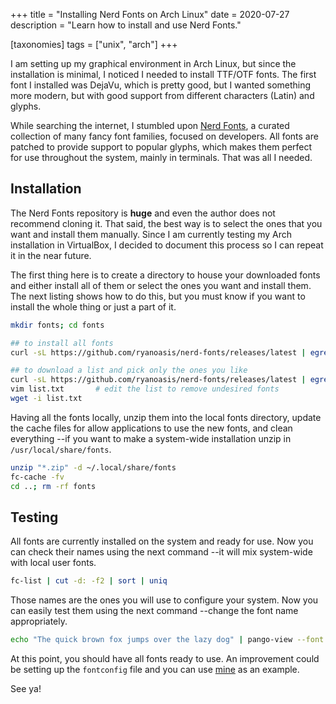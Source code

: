 +++
title = "Installing Nerd Fonts on Arch Linux"
date = 2020-07-27
description = "Learn how to install and use Nerd Fonts."

[taxonomies]
tags = ["unix", "arch"]
+++

I am setting up my graphical environment in Arch Linux, but since the installation is minimal, I noticed I needed to install TTF/OTF fonts.  The first font I installed was DejaVu, which is pretty good, but I wanted something more modern, but with good support from different characters (Latin) and glyphs.

While searching the internet, I stumbled upon [Nerd Fonts](https://www.nerdfonts.com/), a curated collection of many fancy font families, focused on developers.  All fonts are patched to provide support to popular glyphs, which makes them perfect for use throughout the system, mainly in terminals.  That was all I needed.


## Installation
The Nerd Fonts repository is **huge** and even the author does not recommend cloning it.  That said, the best way is to select the ones that you want and install them manually.  Since I am currently testing my Arch installation in VirtualBox, I decided to document this process so I can repeat it in the near future.

The first thing here is to create a directory to house your downloaded fonts and either install all of them or select the ones you want and install them.  The next listing shows how to do this, but you must know if you want to install the whole thing or just a part of it.

```sh
mkdir fonts; cd fonts

## to install all fonts
curl -sL https://github.com/ryanoasis/nerd-fonts/releases/latest | egrep -o "/ryanoasis/nerd-fonts/releases/download/.+\.zip" | sed 's/^/https:\/\/github.com/' | wget -i/dev/fd/0

## to download a list and pick only the ones you like
curl -sL https://github.com/ryanoasis/nerd-fonts/releases/latest | egrep -o "/ryanoasis/nerd-fonts/releases/download/.+\.zip" | sed 's/^/https:\/\/github.com/' > list.txt
vim list.txt       # edit the list to remove undesired fonts
wget -i list.txt
```

Having all the fonts locally, unzip them into the local fonts directory, update the cache files for allow applications to use the new fonts, and clean everything --if you want to make a system-wide installation unzip in `/usr/local/share/fonts`.

```sh
unzip "*.zip" -d ~/.local/share/fonts
fc-cache -fv
cd ..; rm -rf fonts
```


## Testing
All fonts are currently installed on the system and ready for use.  Now you can check their names using the next command --it will mix system-wide with local user fonts.

```sh
fc-list | cut -d: -f2 | sort | uniq
```

Those names are the ones you will use to configure your system.  Now you can easily test them using the next command --change the font name appropriately.

```sh
echo "The quick brown fox jumps over the lazy dog" | pango-view --font "Cascadia Code" /dev/stdin
```

At this point, you should have all fonts ready to use.  An improvement could be setting up the `fontconfig` file and you can use [mine](https://github.com/lopes/dotfiles/blob/master/.config/fontconfig/fonts.conf) as an example.

See ya!
